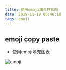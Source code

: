 ```yaml
---
title: 使用emoji填充柱状图
date: 2019-11-19 06:46:18
tags: emoji
---
```


## emoji copy paste

- 使用emoji填充图表

![emoji](https://user-images.githubusercontent.com/15868458/69109258-289c2680-0ab2-11ea-9b21-1f7d73758221.gif)
